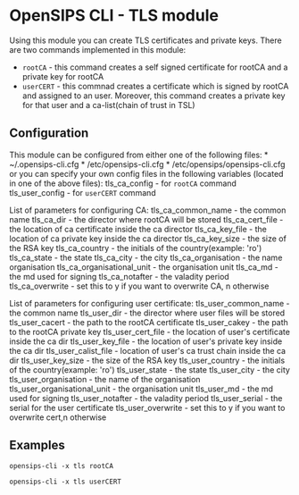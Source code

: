# OpenSIPS CLI - TLS module

Using this module you can create TLS certificates and private keys.
There are two commands implemented in this module:
* `rootCA` - this command creates a self signed certificate for rootCA and
a private key for rootCA
* `userCERT` - this commnad creates a certificate which is signed by rootCA
and assigned to an user. Moreover, this command creates a private key for that
user and a ca-list(chain of trust in TSL)

## Configuration

This module can be configured from either one of the following files:
    * ~/.opensips-cli.cfg
    * /etc/opensips-cli.cfg
    * /etc/opensips/opensips-cli.cfg
or you can specify your own config files in the following variables
(located in one of the above files):
    tls_ca_config - for `rootCA` command 
    tls_user_config - for `userCERT` command

List of parameters for configuring CA:
    tls_ca_common_name - the common name
    tls_ca_dir - the director where rootCA will be stored
    tls_ca_cert_file - the location of ca certificate inside the ca director
    tls_ca_key_file - the location of ca private key  inside the ca director
    tls_ca_key_size - the size of the RSA key
    tls_ca_country - the initials of the country(example: 'ro') 
    tls_ca_state - the state
    tls_ca_city - the city
    tls_ca_organisation - the name organisation
    tls_ca_organisational_unit - the organisation unit
    tls_ca_md - the md used for signing
    tls_ca_notafter - the valadity period
    tls_ca_overwrite - set this to y if you want to overwrite CA, n otherwise

List of parameters for configuring user certificate:
    tls_user_common_name - the common name
    tls_user_dir - the director where user files  will be stored
    tls_user_cacert - the path to the rootCA certificate
    tls_user_cakey - the path to the rootCA private key
    tls_user_cert_file - the location of user's certificate inside the ca dir
    tls_user_key_file - the location of user's private key  inside the ca dir
    tls_user_calist_file - location of user's ca trust chain inside the ca dir
    tls_user_key_size - the size of the RSA key
    tls_user_country - the initials of the country(example: 'ro') 
    tls_user_state - the state
    tls_user_city - the city
    tls_user_organisation - the name of the organisation
    tls_user_organisational_unit - the organisation unit
    tls_user_md - the md used for signing
    tls_user_notafter - the valadity period
    tls_user_serial - the serial for the user certificate
    tls_user_overwrite - set this to y if you want to overwrite cert,n otherwise


## Examples

```
opensips-cli -x tls rootCA
```

```
opensips-cli -x tls userCERT
```
